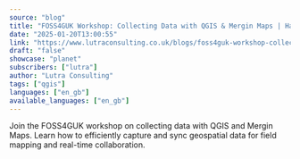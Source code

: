 ```yaml
---
source: "blog"
title: "FOSS4GUK Workshop: Collecting Data with QGIS & Mergin Maps | Hands-on Learning"
date: "2025-01-20T13:00:55"
link: "https://www.lutraconsulting.co.uk/blogs/foss4guk-workshop-collecting-data-with-qgis-input-and-mergin?utm_source=qgis"
draft: "false"
showcase: "planet"
subscribers: ["lutra"]
author: "Lutra Consulting"
tags: ["qgis"]
languages: ["en_gb"]
available_languages: ["en_gb"]
---
```


Join the FOSS4GUK workshop on collecting data with QGIS and Mergin Maps. Learn how to efficiently capture and sync geospatial data for field mapping and real-time collaboration.
